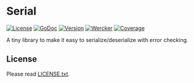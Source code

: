 # Serial

[![License](https://img.shields.io/badge/license-MIT-yellowgreen.svg?style=flat-square)][license]
[![GoDoc](https://img.shields.io/badge/godoc-reference-blue.svg?style=flat-square)][godoc]
[![Version](https://img.shields.io/github/tag/mitsuse/serial-go.svg?style=flat-square)][release]
[![Wercker](http://img.shields.io/wercker/ci/55b8de7c58d352a50100488b.svg?style=flat-square)][wercker]
[![Coverage](https://img.shields.io/codecov/c/github/mitsuse/serial-go.svg?style=flat-square)][coverage]

[license]: LICENSE.txt
[godoc]: http://godoc.org/github.com/mitsuse/serial-go
[release]: https://github.com/mitsuse/serial-go/releases
[wercker]: https://app.wercker.com/project/bykey/cddb9d0e91001805e9ed62c37157b234
[coverage]: https://codecov.io/github/mitsuse/serial-go

A tiny library to make it easy to serialize/deserialize with error checking.

[golang]: http://golang.org/


## License

Please read [LICENSE.txt](LICENSE.txt).
